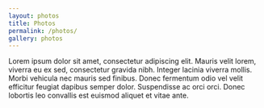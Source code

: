 ```yaml
---
layout: photos
title: Photos
permalink: /photos/
gallery: photos
---
```

Lorem ipsum dolor sit amet, consectetur adipiscing elit. Mauris velit lorem, viverra eu ex sed, consectetur gravida nibh. Integer lacinia viverra mollis. Morbi vehicula nec mauris sed finibus. Donec fermentum odio vel velit efficitur feugiat dapibus semper dolor. Suspendisse ac orci orci. Donec lobortis leo convallis est euismod aliquet et vitae ante.